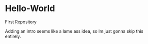 # Hello-World
First Repository

Adding an intro seems like a lame ass idea, so Im just gonna skip this entirely.

